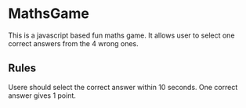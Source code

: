 # MathsGame

This is a javascript based fun maths game. 
It allows user to select one correct answers from the 4 wrong ones.

## Rules

Usere should select the correct answer within 10 seconds.
One correct answer gives 1 point.
